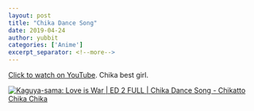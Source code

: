 ```yaml
---
layout: post
title: "Chika Dance Song"
date: 2019-04-24
author: yubbit
categories: ['Anime']
excerpt_separator: <!--more-->
---
```


[Click to watch on YouTube](https://www.youtube.com/watch?v=TDHQaq3D5vU). Chika best girl.

[![Kaguya-sama: Love is War \| ED 2 FULL \| Chika Dance Song - Chikatto Chika Chika](https://img.youtube.com/vi/TDHQaq3D5vU/0.jpg)](https://www.youtube.com/watch?v=TDHQaq3D5vU)

<!--more-->
